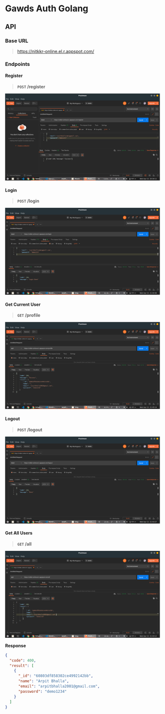 # Gawds Auth Golang

## API

### Base URL

> https://nitkkr-online.el.r.appspot.com/

### Endpoints

#### Register

> **`POST` /register**

<img src="img/register.png">

#### Login

> **`POST` /login**

<img src="img/login.png">

#### Get Current User

> **`GET` /profile**

<img src="img/profile.png">

#### Logout

> **`POST` /logout**

<img src="img/logout.png">

#### Get All Users

> **`GET` /all**

<img src="img/all.png">

**Response**

```json
{
  "code": 400,
  "result": [
    {
      "_id": "60803df858302ce4992142bb",
      "name": "Arpit Bhalla",
      "email": "arpitbhalla2001@gmail.com",
      "password": "demo1234"
    }
  ]
}
```
